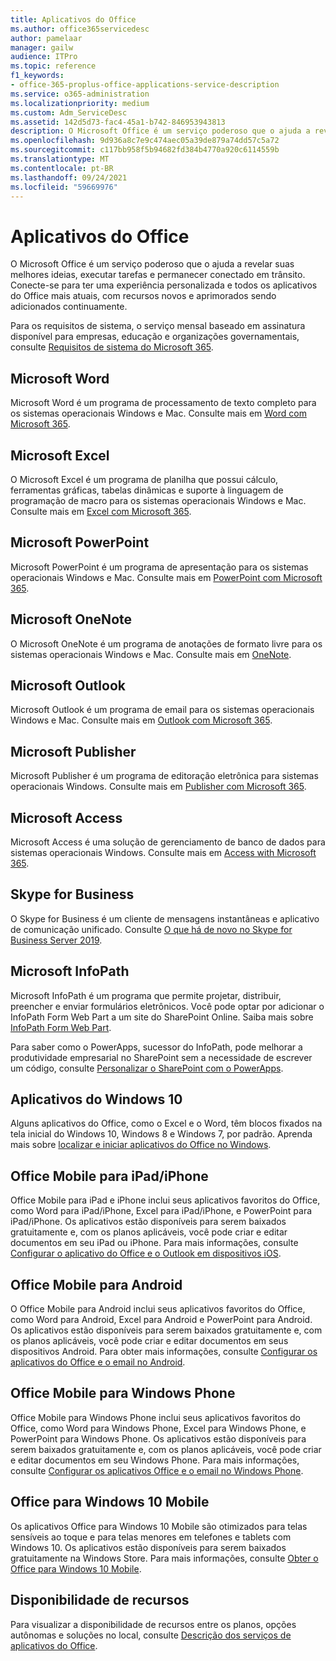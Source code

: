 ```yaml
---
title: Aplicativos do Office
ms.author: office365servicedesc
author: pamelaar
manager: gailw
audience: ITPro
ms.topic: reference
f1_keywords:
- office-365-proplus-office-applications-service-description
ms.service: o365-administration
ms.localizationpriority: medium
ms.custom: Adm_ServiceDesc
ms.assetid: 142d5d73-fac4-45a1-b742-846953943813
description: O Microsoft Office é um serviço poderoso que o ajuda a revelar suas melhores ideias, executar tarefas e permanecer conectado em trânsito. Conecte-se para ter uma experiência personalizada e todos os aplicativos do Office mais atuais, com recursos novos e aprimorados sendo adicionados continuamente.
ms.openlocfilehash: 9d936a8c7e9c474aec05a39de879a74dd57c5a72
ms.sourcegitcommit: c117bb958f5b94682fd384b4770a920c6114559b
ms.translationtype: MT
ms.contentlocale: pt-BR
ms.lasthandoff: 09/24/2021
ms.locfileid: "59669976"
---
```

# <a name="office-applications"></a>Aplicativos do Office

O Microsoft Office é um serviço poderoso que o ajuda a revelar suas melhores ideias, executar tarefas e permanecer conectado em trânsito. Conecte-se para ter uma experiência personalizada e todos os aplicativos do Office mais atuais, com recursos novos e aprimorados sendo adicionados continuamente.
  
Para os requisitos de sistema, o serviço mensal baseado em assinatura disponível para empresas, educação e organizações governamentais, consulte [Requisitos de sistema do Microsoft 365](https://products.office.com/office-system-requirements/#Office365forBEG).
  
## <a name="microsoft-word"></a>Microsoft Word

Microsoft Word é um programa de processamento de texto completo para os sistemas operacionais Windows e Mac. Consulte mais em [Word com Microsoft 365](https://www.microsoft.com/microsoft-365/word).

## <a name="microsoft-excel"></a>Microsoft Excel

O Microsoft Excel é um programa de planilha que possui cálculo, ferramentas gráficas, tabelas dinâmicas e suporte à linguagem de programação de macro para os sistemas operacionais Windows e Mac. Consulte mais em [Excel com Microsoft 365](https://www.microsoft.com/microsoft-365/excel).
  
## <a name="microsoft-powerpoint"></a>Microsoft PowerPoint

Microsoft PowerPoint é um programa de apresentação para os sistemas operacionais Windows e Mac. Consulte mais em [PowerPoint com Microsoft 365](https://www.microsoft.com/microsoft-365/powerpoint).

## <a name="microsoft-onenote"></a>Microsoft OneNote

O Microsoft OneNote é um programa de anotações de formato livre para os sistemas operacionais Windows e Mac. Consulte mais em [OneNote](https://www.microsoft.com/microsoft-365/onenote/digital-note-taking-app).
  
## <a name="microsoft-outlook"></a>Microsoft Outlook

Microsoft Outlook é um programa de email para os sistemas operacionais Windows e Mac. Consulte mais em [Outlook com Microsoft 365](https://www.microsoft.com/microsoft-365/outlook/outlook-personal-email-plans).
  
## <a name="microsoft-publisher"></a>Microsoft Publisher

Microsoft Publisher é um programa de editoração eletrônica para sistemas operacionais Windows. Consulte mais em [Publisher com Microsoft 365](https://www.microsoft.com/microsoft-365/publisher).
  
## <a name="microsoft-access"></a>Microsoft Access

Microsoft Access é uma solução de gerenciamento de banco de dados para sistemas operacionais Windows. Consulte mais em [Access with Microsoft 365](https://www.microsoft.com/microsoft-365/access).
  
## <a name="skype-for-business"></a>Skype for Business

O Skype for Business é um cliente de mensagens instantâneas e aplicativo de comunicação unificado. Consulte [O que há de novo no Skype for Business Server 2019](/skypeforbusiness/whats-new).
  
## <a name="microsoft-infopath"></a>Microsoft InfoPath

Microsoft InfoPath é um programa que permite projetar, distribuir, preencher e enviar formulários eletrônicos. Você pode optar por adicionar o InfoPath Form Web Part a um site do SharePoint Online. Saiba mais sobre [InfoPath Form Web Part](https://go.microsoft.com/fwlink/p/?LinkId=271687).

Para saber como o PowerApps, sucessor do InfoPath, pode melhorar a produtividade empresarial no SharePoint sem a necessidade de escrever um código, consulte [Personalizar o SharePoint com o PowerApps](https://powerapps.microsoft.com/infopath/).
  
## <a name="windows-10-apps"></a>Aplicativos do Windows 10

Alguns aplicativos do Office, como o Excel e o Word, têm blocos fixados na tela inicial do Windows 10, Windows 8 e Windows 7, por padrão. Aprenda mais sobre [localizar e iniciar aplicativos do Office no Windows](https://support.microsoft.com/office/907ce545-6ae8-459b-8d9d-de6764a635d6).
  
## <a name="office-mobile-for-ipadiphone"></a>Office Mobile para iPad/iPhone

Office Mobile para iPad e iPhone inclui seus aplicativos favoritos do Office, como Word para iPad/iPhone, Excel para iPad/iPhone, e PowerPoint para iPad/iPhone. Os aplicativos estão disponíveis para serem baixados gratuitamente e, com os planos aplicáveis, você pode criar e editar documentos em seu iPad ou iPhone. Para mais informações, consulte [Configurar o aplicativo do Office e o Outlook em dispositivos iOS](https://support.microsoft.com/office/0402b37e-49c4-4419-a030-f34c2013041f).

## <a name="office-mobile-for-android"></a>Office Mobile para Android

O Office Mobile para Android inclui seus aplicativos favoritos do Office, como Word para Android, Excel para Android e PowerPoint para Android. Os aplicativos estão disponíveis para serem baixados gratuitamente e, com os planos aplicáveis, você pode criar e editar documentos em seus dispositivos Android. Para obter mais informações, consulte [Configurar os aplicativos do Office e o email no Android](https://support.office.com/article/6ef2ebf2-fc2d-474a-be4a-5a801365c87f).

## <a name="office-mobile-for-windows-phone"></a>Office Mobile para Windows Phone

Office Mobile para Windows Phone inclui seus aplicativos favoritos do Office, como Word para Windows Phone, Excel para Windows Phone, e PowerPoint para Windows Phone. Os aplicativos estão disponíveis para serem baixados gratuitamente e, com os planos aplicáveis, você pode criar e editar documentos em seu Windows Phone. Para mais informações, consulte [Configurar os aplicativos Office e o email no Windows Phone](https://support.office.com/article/9bccc8b8-a321-4d0d-a45e-6e06a3438e43).

## <a name="office-for-windows-10-mobile"></a>Office para Windows 10 Mobile

Os aplicativos Office para Windows 10 Mobile são otimizados para telas sensíveis ao toque e para telas menores em telefones e tablets com Windows 10. Os aplicativos estão disponíveis para serem baixados gratuitamente na Windows Store. Para mais informações, consulte [Obter o Office para Windows 10 Mobile](https://products.office.com/mobile/office-mobile-apps-for-windows).
  
## <a name="feature-availability"></a>Disponibilidade de recursos

Para visualizar a disponibilidade de recursos entre os planos, opções autônomas e soluções no local, consulte [Descrição dos serviços de aplicativos do Office](office-applications-service-description.md).
